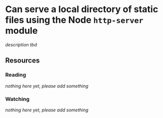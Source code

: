 # Can serve a local directory of static files using the Node `http-server` module

_description tbd_

## Resources

### Reading

_nothing here yet, please add something_

### Watching

_nothing here yet, please add something_
